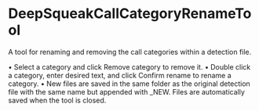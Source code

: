 # DeepSqueakCallCategoryRenameTool
A tool for renaming and removing the call categories within a detection file. 


• Select a category and click Remove category to remove it. 
• Double click a category, enter desired text, and click Confirm rename to rename a category. 
• New files are saved in the same folder as the original detection file with the same name but appended with _NEW. 
  Files are automatically saved when the tool is closed. 
